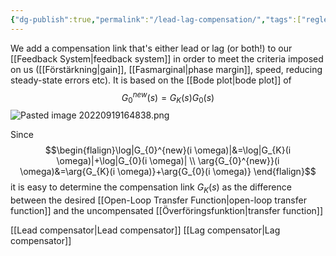 ```yaml
---
{"dg-publish":true,"permalink":"/lead-lag-compensation/","tags":["reglerteknik"]}
---
```



We add a compensation link that's either lead or lag (or both!) to our [[Feedback System\|feedback system]] in order to meet the criteria imposed on us ([[Förstärkning\|gain]], [[Fasmarginal\|phase margin]], speed, reducing steady-state errors etc). It is based on the [[Bode plot\|bode plot]] of 
$$G_{0}^{new}(s)=G_{K}(s)G_{0}(s)$$
![Pasted image 20220919164838.png](/img/user/images/Pasted%20image%2020220919164838.png)

Since $$\begin{flalign}\log|G_{0}^{new}(i \omega)|&=\log|G_{K}(i \omega)|+\log|G_{0}(i \omega)| \\
\arg{G_{0}^{new}}(i \omega)&=\arg{G_{K}(i \omega)}+\arg{G_{0}(i \omega)}
\end{flalign}$$
it is easy to determine the compensation link $G_{K}(s)$ as the difference between the desired [[Open-Loop Transfer Function\|open-loop transfer function]] and the uncompensated [[Överföringsfunktion\|transfer function]]

[[Lead compensator\|Lead compensator]]
[[Lag compensator\|Lag compensator]]